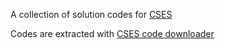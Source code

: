 A collection of solution codes for [CSES](https://cses.fi/problemset/)

Codes are extracted with [CSES code downloader](https://github.com/YeasonYPHS/cses-code-downloader)
